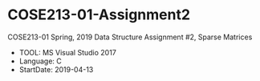 # COSE213-01-Assignment2

COSE213-01 Spring, 2019 Data Structure Assignment #2, Sparse Matrices

* TOOL: MS Visual Studio 2017
* Language: C
* StartDate: 2019-04-13
